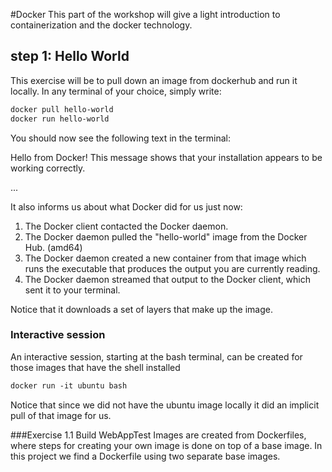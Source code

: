 #Docker
This part of the workshop will give a light introduction to containerization and the docker technology. 

## 
## step 1: Hello World 
This exercise will be to pull down an image from dockerhub and run it locally. In any terminal of your choice, simply write:   

```dockerfile
docker pull hello-world
docker run hello-world
```
You should now see the following text in the terminal:

Hello from Docker!
This message shows that your installation appears to be working correctly.

...


It also informs us about what Docker did for us just now:

 1. The Docker client contacted the Docker daemon.
 2. The Docker daemon pulled the "hello-world" image from the Docker Hub.
    (amd64)
 3. The Docker daemon created a new container from that image which runs the
    executable that produces the output you are currently reading.
 4. The Docker daemon streamed that output to the Docker client, which sent it
    to your terminal. 

Notice that it downloads a set of layers that make up the image.

### Interactive session
An interactive session, starting at the bash terminal, can be created for those images that have the shell installed
```dockerfile
docker run -it ubuntu bash
```

Notice that since we did not have the ubuntu image locally it did an implicit pull of that image for us. 
 
###Exercise 1.1 Build WebAppTest
Images are created from Dockerfiles, where steps for creating your own image is done on top of a base image. In this project we find a Dockerfile using two separate base images.      



